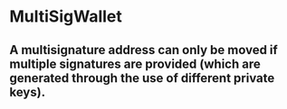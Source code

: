 # MultiSigWallet

## A multisignature address can only be moved if multiple signatures are provided (which are generated through the use of different private keys). 
